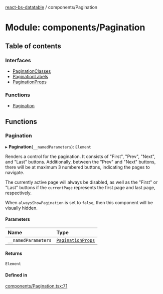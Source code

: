 [react-bs-datatable](../README.md) / components/Pagination

# Module: components/Pagination

## Table of contents

### Interfaces

- [PaginationClasses](../interfaces/components_Pagination.PaginationClasses.md)
- [PaginationLabels](../interfaces/components_Pagination.PaginationLabels.md)
- [PaginationProps](../interfaces/components_Pagination.PaginationProps.md)

### Functions

- [Pagination](components_Pagination.md#pagination)

## Functions

### Pagination

▸ **Pagination**(`__namedParameters`): `Element`

Renders a control for the pagination. It consists of "First", "Prev",
"Next", and "Last" buttons. Additionally, between the "Prev" and "Next" buttons,
there will be at maximum 3 numbered buttons, indicating the pages to navigate.

The currently active page will always be disabled, as well as the "First" or "Last"
buttons if the `currentPage` represents the first page and last page, respectively.

When `alwaysShowPagination` is set to `false`, then this component will be visually hidden.

#### Parameters

| Name | Type |
| :------ | :------ |
| `__namedParameters` | [`PaginationProps`](../interfaces/components_Pagination.PaginationProps.md) |

#### Returns

`Element`

#### Defined in

[components/Pagination.tsx:71](https://github.com/imballinst/react-bs-datatable/blob/17ed332/src/components/Pagination.tsx#L71)
